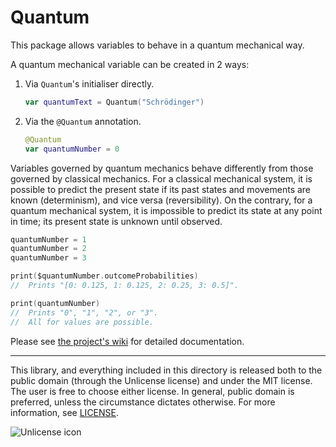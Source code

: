 # Quantum

This package allows variables to behave in a quantum mechanical way.

A quantum mechanical variable can be created in 2 ways:

1. Via `Quantum`'s initialiser directly.

   ```swift
   var quantumText = Quantum("Schrödinger")
   ```

2. Via the `@Quantum` annotation.
   
   ```swift
   @Quantum
   var quantumNumber = 0
   ```

Variables governed by quantum mechanics behave differently from those governed by classical mechanics. For a classical mechanical system, it is possible to predict the present state if its past states and movements are known (determinism), and vice versa (reversibility). On the contrary, for a quantum mechanical system, it is impossible to predict its state at any point in time; its present state is unknown until observed.

```swift
quantumNumber = 1
quantumNumber = 2
quantumNumber = 3

print($quantumNumber.outcomeProbabilities)
//	Prints "[0: 0.125, 1: 0.125, 2: 0.25, 3: 0.5]".

print(quantumNumber)
//	Prints "0", "1", "2", or "3".
//	All for values are possible.
```

Please see [the project's wiki](https://github.com/WowbaggersLiquidLunch/Quantum/wiki) for detailed documentation. 

---

This library, and everything included in this directory is released both to the public domain (through the Unlicense license) and under the MIT license. The user is free to choose either license. In general, public domain is preferred, unless the circumstance dictates otherwise. For more information, see [LICENSE](LICENSE).

![Unlicense icon](https://upload.wikimedia.org/wikipedia/commons/6/62/PD-icon.svg)
